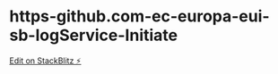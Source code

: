 # https-github.com-ec-europa-eui-sb-logService-Initiate

[Edit on StackBlitz ⚡️](https://stackblitz.com/edit/angular-ivy-i6i4fc)
